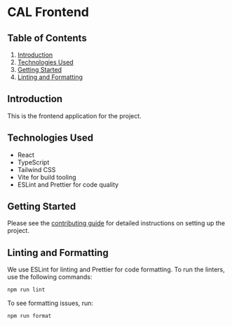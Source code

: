 # CAL Frontend

## Table of Contents

1. [Introduction](#introduction)
2. [Technologies Used](#technologies-used)
3. [Getting Started](#getting-started)
4. [Linting and Formatting](#linting-and-formatting)

## Introduction

This is the frontend application for the project.

## Technologies Used

- React
- TypeScript
- Tailwind CSS
- Vite for build tooling
- ESLint and Prettier for code quality

## Getting Started

Please see the [contributing guide](../docs/CONTRIBUTING.md) for detailed instructions on setting up the project.

## Linting and Formatting

We use ESLint for linting and Prettier for code formatting. To run the linters, use the following commands:

```sh
npm run lint
```

To see formatting issues, run:
```sh
npm run format
```
